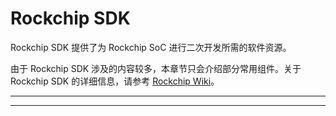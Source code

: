 # Rockchip SDK

Rockchip SDK 提供了为 Rockchip SoC 进行二次开发所需的软件资源。

由于 Rockchip SDK 涉及的内容较多，本章节只会介绍部分常用组件。关于 Rockchip SDK 的详细信息，请参考 [Rockchip Wiki](https://opensource.rock-chips.com/)。

---

---

<DocCardList />
